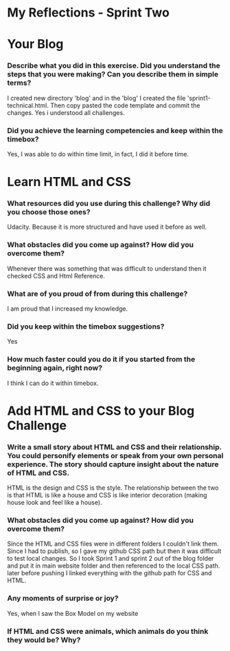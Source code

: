 # My Reflections - Sprint Two

# Your Blog 

### Describe what you did in this exercise. Did you understand the steps that you were making? Can you describe them in simple terms?

I created  new directory 'blog' and in the 'blog' I created the file 'sprint1-technical.html. Then copy pasted the code template and commit the changes.
Yes i understood all challenges.



### Did you achieve the learning competencies and keep within the timebox?

Yes, I was able to do within time limit, in fact, I did it before time. 



# Learn HTML and CSS 

### What resources did you use during this challenge? Why did you choose those ones? 

Udacity. Because it is more structured and have used it before as well.


### What obstacles did you come up against? How did you overcome them?

Whenever there was something that was difficult to understand then it checked CSS and Html Reference.



### What are of you proud of from during this challenge?

I am proud that I increased my knowledge.


### Did you keep within the timebox suggestions?

Yes

### How much faster could you do it if you started from the beginning again, right now?

I think I can do it within timebox.



# Add HTML and CSS to your Blog Challenge

### Write a small story about HTML and CSS and their relationship. You could personify elements or speak from your own personal experience. The story should capture insight about the nature of HTML and CSS.  

HTML is the design and CSS is the style. The relationship between the two is that HTML is like a house and CSS is like interior decoration (making house look and feel like a house).


### What obstacles did you come up against? How did you overcome them? 

Since the HTML and CSS files were in different folders I couldn't link them. Since I had to publish, so I gave my github CSS path but then it was difficult to test local changes. So I took Sprint 1 and sprint 2 out of the blog folder and put it in main website folder and then referenced to the local CSS path. 
later before pushing I linked everything with the github path for CSS and HTML.


### Any moments of surprise or joy? 

Yes, when I saw the Box Model on my website 

### If HTML and CSS were animals, which animals do you think they would be? Why?






